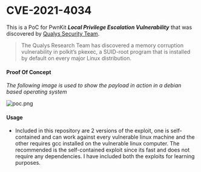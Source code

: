 # CVE-2021-4034

This is a PoC for PwnKit __*Local Privilege Escalation Vulnerability*__ 
that was discovered by [Qualys Security Team](https://blog.qualys.com/vulnerabilities-threat-research/2022/01/25/pwnkit-local-privilege-escalation-vulnerability-discovered-in-polkits-pkexec-cve-2021-4034).

>The Qualys Research Team has discovered a memory corruption vulnerability in polkit’s pkexec, a SUID-root program that is installed by default on every major Linux distribution.

#### Proof Of Concept

*The following image is used to show the payload in action in a debian based operating system*

![poc.png](https://i.imgur.com/V5I8SBf.png)

#### Usage

- Included in this repository are 2 versions of the exploit, one is self-contained and can work against every vulnerable linux machine and the other requires gcc installed on the vulnerable linux computer. The recommended is the self-contained exploit since its fast and does not require any dependencies. I have included both the exploits for learning purposes.
